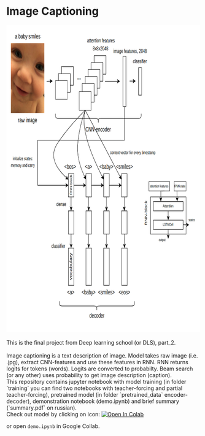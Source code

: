 # **Image Captioning**
<img src="examples/model_arch.png" alt="alt text" width="800" height="800">
<br>
<br>
This is the final project from Deep learning school (or DLS), part_2.  
<br>
<br>
Image captioning is a text description of image.  
Model takes raw image (i.e. .jpg), extract CNN-features and use these features in RNN. RNN returns logits for tokens (words). Logits are converted to probabilty. Beam search (or any other) uses probability to get image description (caption).   
<br>
This repository contains jupyter notebook with model training (in folder `training` you can find two notebooks with teacher-forcing and partial teacher-forcing), pretrained model (in folder `pretrained_data` encoder-decoder), demonstration notebook (demo.ipynb) and brief summary (`summary.pdf` on russian).

<br>
Check out model by clicking on icon:   

<a href="https://githubtocolab.com/A-n-d-r-e-w-y/DLS_part_2/blob/main/Final_project_Image_Captioning/demo.ipynb">
<img src="https://colab.research.google.com/assets/colab-badge.svg" alt="Open In Colab"/>
</a>  

or open `demo.ipynb` in Google Collab.
